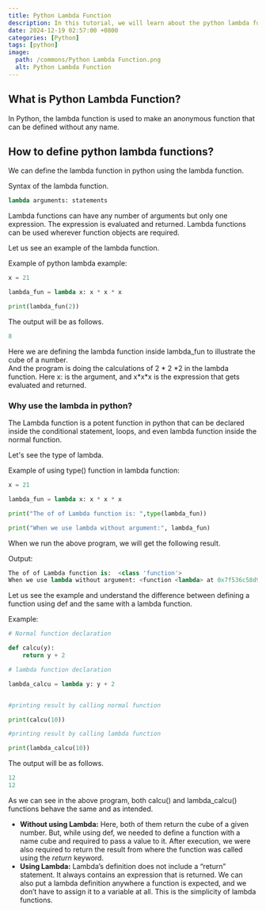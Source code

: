 ```yaml
---
title: Python Lambda Function
description: In this tutorial, we will learn about the python lambda function, also known as the Anonymous function in python. We will learn about lambda functions, their syntax, and how to use them.
date: 2024-12-19 02:57:00 +0800
categories: [Python]
tags: [python]
image:
  path: /commons/Python Lambda Function.png
  alt: Python Lambda Function
---
```


<script type="text/javascript">
	atOptions = {
		'key' : 'f934c5057f4cfe34762901514605d248',
		'format' : 'iframe',
		'height' : 180,
		'width' : 300,
		'params' : {}
	};
</script>
<script type="text/javascript" src="//www.highperformanceformat.com/f934c5057f4cfe34762901514605d248/invoke.js"></script>
## What is Python Lambda Function?

In Python, the lambda function is used to make an anonymous function that can be defined without any name.

## How to define python lambda functions?
<script type="text/javascript">
	atOptions = {
		'key' : 'f934c5057f4cfe34762901514605d248',
		'format' : 'iframe',
		'height' : 180,
		'width' : 300,
		'params' : {}
	};
</script>
<script type="text/javascript" src="//www.highperformanceformat.com/f934c5057f4cfe34762901514605d248/invoke.js"></script>

We can define the lambda function in python using the lambda function.
<script type="text/javascript">
	atOptions = {
		'key' : 'f934c5057f4cfe34762901514605d248',
		'format' : 'iframe',
		'height' : 180,
		'width' : 300,
		'params' : {}
	};
</script>
<script type="text/javascript" src="//www.highperformanceformat.com/f934c5057f4cfe34762901514605d248/invoke.js"></script>

Syntax of the lambda function.

```python
lambda arguments: statements 

```

Lambda functions can have any number of arguments but only one expression. The expression is evaluated and returned. Lambda functions can be used wherever function objects are required.

Let us see an example of the lambda function.

Example of python lambda example:

```python
x = 21

lambda_fun = lambda x: x * x * x

print(lambda_fun(2))

```

The output will be as follows.

```python
8

```

Here we are defining the lambda function inside lambda\_fun to illustrate the cube of a number.  
 And the program is doing the calculations of  2 \* 2 \*2 in the lambda function. Here x: is the argument, and x\*x\*x is the expression that gets evaluated and returned.

### Why use the lambda in python?

The Lambda function is a potent function in python that can be declared inside the conditional statement, loops, and even lambda function inside the normal function.

Let's see the type of lambda.

Example of using type() function in lambda function:

```python
x = 21

lambda_fun = lambda x: x * x * x

print("The of of Lambda function is: ",type(lambda_fun))

print("When we use lambda without argument:", lambda_fun)

```

When we run the above program, we will get the following result.

Output:

```python
The of of Lambda function is:  <class 'function'>
When we use lambda without argument: <function <lambda> at 0x7f536c58d9d0>

```

Let us see the example and understand the difference between defining a function using def and the same with a lambda function.

Example:

```python
# Normal function declaration

def calcu(y):
    return y + 2

# lambda function declaration

lambda_calcu = lambda y: y + 2


#printing result by calling normal function

print(calcu(10))

#printing result by calling lambda function

print(lambda_calcu(10))

```

The output will be as follows.

```python
12
12
```

As we can see in the above program, both calcu() and lambda\_calcu() functions behave the same and as intended.

* **Without using Lambda:** Here, both of them return the cube of a given number. But, while using def, we needed to define a function with a name cube and required to pass a value to it. After execution, we were also required to return the result from where the function was called using the *return* keyword.  
* **Using Lambda:** Lambda’s definition does not include a “return” statement. It always contains an expression that is returned. We can also put a lambda definition anywhere a function is expected, and we don’t have to assign it to a variable at all. This is the simplicity of lambda functions.
